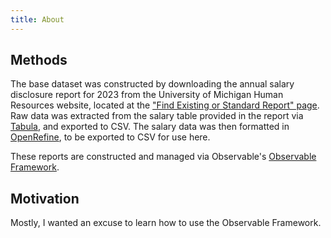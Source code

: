 ```yaml
---
title: About
---
```



## Methods
The base dataset was constructed by downloading the annual salary disclosure report for 2023 from the University of Michigan Human Resources website, located at the ["Find Existing or Standard Report" page](https://hr.umich.edu/working-u-m/management-administration/hr-data-analytics-services/find-existing-or-standard-report). Raw data was extracted from the salary table provided in the report via [Tabula](https://tabula.technology/), and exported to CSV. The salary data was then formatted in [OpenRefine](https://openrefine.org/), to be exported to CSV for use here.

These reports are constructed and managed via Observable's [Observable Framework](https://observablehq.com/framework/).

## Motivation
Mostly, I wanted an excuse to learn how to use the Observable Framework.